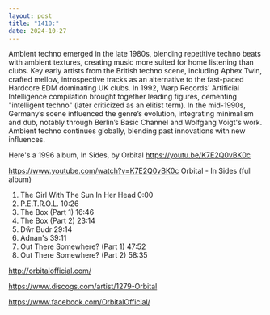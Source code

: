 ```yaml
---
layout: post
title: "1410:"
date: 2024-10-27
---
```


Ambient techno emerged in the late 1980s, blending repetitive techno beats with ambient textures, creating music more suited for home listening than clubs. Key early artists from the British techno scene, including Aphex Twin, crafted mellow, introspective tracks as an alternative to the fast-paced Hardcore EDM dominating UK clubs. In 1992, Warp Records' Artificial Intelligence compilation brought together leading figures, cementing "intelligent techno" (later criticized as an elitist term). In the mid-1990s, Germany’s scene influenced the genre’s evolution, integrating minimalism and dub, notably through Berlin’s Basic Channel and Wolfgang Voigt's work. Ambient techno continues globally, blending past innovations with new influences.

Here's a 1996 album, In Sides, by Orbital
https://youtu.be/K7E2Q0vBK0c

https://www.youtube.com/watch?v=K7E2Q0vBK0c
Orbital - In Sides (full album)
1. The Girl With The Sun In Her Head 0:00
2. P.E.T.R.O.L. 10:26
3. The Box (Part 1) 16:46
4. The Box (Part 2) 23:14
5. Dŵr Budr 29:14
6. Adnan's 39:11
7. Out There Somewhere? (Part 1) 47:52
8. Out There Somewhere? (Part 2) 58:35

http://orbitalofficial.com/

https://www.discogs.com/artist/1279-Orbital

https://www.facebook.com/OrbitalOfficial/
